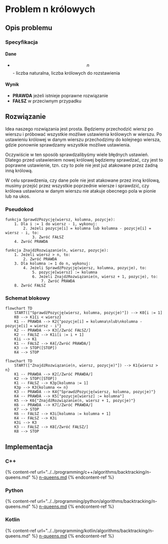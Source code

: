 # Problem n królowych

## Opis problemu

### Specyfikacja

#### Dane

* $$n$$ - liczba naturalna, liczba królowych do rozstawienia

#### Wynik

- **PRAWDA** jeżeli istnieje poprawne rozwiązanie
- **FAŁSZ** w przeciwnym przypadku

## Rozwiązanie

Idea naszego rozwiązania jest prosta. Będziemy przechodzić wiersz po wierszu i próbować wszystkie możliwe ustawienia królowych w wierszu. Po ustawieniu królowej w danym wierszu przechodzimy do kolejnego wiersza, gdzie ponownie sprawdzamy wszystkie możliwe ustawienia.

Oczywiście w ten sposób sprawdzalibyśmy wiele błędnych ustawień. Dlatego przed ustawieniem nowej królowej będziemy sprawdzać, czy jest to poprawne ustawienie, tzn. czy to pole nie jest już atakowane przez żadną inną królową.

W celu sprawdzenia, czy dane pole nie jest atakowane przez inną królową, musimy przejść przez wszystkie poprzednie wiersze i sprawdzić, czy królowa ustawiona w danym wierszu nie atakuje obecnego pola w pionie lub na ukos.

### Pseudokod

```
funkcja SprawdźPozycję(wiersz, kolumna, pozycje):
    1. Dla i := 1 do wiersz - 1, wykonuj:
        2. Jeżeli pozycje[i] = kolumna lub kolumna - pozycje[i] = wiersz - i, to:
            3. Zwróć FAŁSZ
    4. Zwróć PRAWDA
```

```
funkcja ZnajdźRozwiązanie(n, wiersz, pozycje):
    1. Jeżeli wiersz > n, to:
        2. Zwróć PRAWDA
    3. Dla kolumna := 1 do n, wykonuj:
        4. Jeżeli SprawdźPozycję(wiersz, kolumna, pozycje), to:
            5. pozycje[wiersz] := kolumna
            6. Jeżeli ZnajdźRozwiązanie(n, wiersz + 1, pozycje), to:
                7. Zwróć PRAWDA
    8. Zwróć FAŁSZ
```

### Schemat blokowy

```mermaid
flowchart TD
    START(["SprawdźPozycję(wiersz, kolumna, pozycje)"]) --> K0[i := 1]
    K0 --> K1{i < wiersz}
    K1 -- PRAWDA --> K2{"pozycje[i] = kolumna\nlub\nkolumna - pozycje[i] = wiersz - i"}
    K2 -- PRAWDA --> K3[/Zwróć FAŁSZ/]
    K2 -- FAŁSZ --> K1i[i := i + 1]
    K1i --> K1
    K1 -- FAŁSZ --> K4[/Zwróć PRAWDA/]
    K3 --> STOP([STOP])
    K4 --> STOP
```

```mermaid
flowchart TD
    START(["ZnajdźRozwiązanie(n, wiersz, pozycje)"]) --> K1{wiersz > n}
    K1 -- PRAWDA --> K2[/Zwróć PRAWDA/]
    K2 --> STOP([STOP])
    K1 -- FAŁSZ --> K3p[kolumna := 1]
    K3p --> K3{kolumna <= n}
    K3 -- PRAWDA --> K4{"SprawdźPozycję(wiersz, kolumna, pozycje)"}
    K4 -- PRAWDA --> K5["pozycje[wiersz] := kolumna"]
    K5 --> K6{"ZnajdźRozwiązanie(n, wiersz + 1, pozycje)"}
    K6 -- PRAWDA --> K7[/Zwróć PRAWDA/]
    K7 --> STOP
    K6 -- FAŁSZ --> K3i[kolumna := kolumna + 1]
    K4 -- FAŁSZ --> K3i
    K3i --> K3
    K3 -- FAŁSZ --> K8[/Zwróć FAŁSZ/]
    K8 --> STOP
```

## Implementacja

### C++

{% content-ref url="../../programming/c++/algorithms/backtracking/n-queens.md" %}
[n-queens.md](../../programming/c++/algorithms/backtracking/n-queens.md)
{% endcontent-ref %}

### Python

{% content-ref url="../../programming/python/algorithms/backtracking/n-queens.md" %}
[n-queens.md](../../programming/python/algorithms/backtracking/n-queens.md)
{% endcontent-ref %}

### Kotlin

{% content-ref url="../../programming/kotlin/algorithms/backtracking/n-queens.md" %}
[n-queens.md](../../programming/kotlin/algorithms/backtracking/n-queens.md)
{% endcontent-ref %}